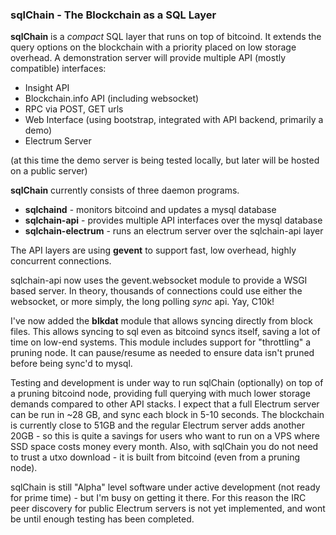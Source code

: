 ### sqlChain - The Blockchain as a SQL Layer

**sqlChain** is a *compact* SQL layer that runs on top of bitcoind. It extends the query options on the blockchain with a priority placed on low storage overhead. A demonstration server will provide multiple API (mostly compatible) interfaces:

- Insight API
- Blockchain.info API (including websocket)
- RPC via POST, GET urls
- Web Interface (using bootstrap, integrated with API backend, primarily a demo)
- Electrum Server

(at this time the demo server is being tested locally, but later will be hosted on a public server)

**sqlChain** currently consists of three daemon programs.

- **sqlchaind**             - monitors bitcoind and updates a mysql database
- **sqlchain-api**          - provides multiple API interfaces over the mysql database
- **sqlchain-electrum**     - runs an electrum server over the sqlchain-api layer

The API layers are using **gevent** to support fast, low overhead, highly concurrent connections. 

sqlchain-api now uses the gevent.websocket module to provide a WSGI based server. In theory, thousands of connections could use either the websocket, or more simply, the long polling *sync* api. Yay, C10k!

I've now added the **blkdat** module that allows syncing directly from block files. This allows syncing to sql even as bitcoind syncs itself, saving a lot of time on low-end systems. This module includes support for "throttling" a pruning node. It can pause/resume as needed to ensure data isn't pruned before being sync'd to mysql.

Testing and development is under way to run sqlChain (optionally) on top of a pruning bitcoind node, providing full querying with much lower storage demands compared to other API stacks. I expect that a full Electrum server can be run in ~28 GB, and sync each block in 5-10 seconds. The blockchain is currently close to 51GB and the regular Electrum server adds another 20GB - so this is quite a savings for users who want to run on a VPS where SSD space costs money every month. Also, with sqlChain you do not need to trust a utxo download - it is built from bitcoind (even from a pruning node).

sqlChain is still "Alpha" level software under active development (not ready for prime time) - but I'm busy on getting it there. For this reason the IRC peer discovery for public Electrum servers is not yet implemented, and wont be until enough testing has been completed.





